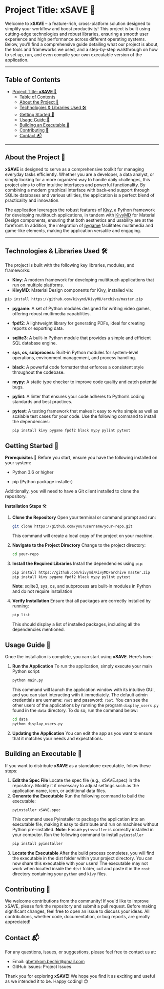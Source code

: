 # Project Title: **xSAVE** 🚀

Welcome to **xSAVE** – a feature-rich, cross-platform solution designed to simplify your workflow and boost productivity! This project is built using cutting-edge technologies and robust libraries, ensuring a smooth user experience and high performance across different operating systems. Below, you'll find a comprehensive guide detailing what our project is about, the tools and frameworks we used, and a step-by-step walkthrough on how to set up, run, and even compile your own executable version of the application.

---

## Table of Contents
- [Project Title: **xSAVE** 🚀](#project-title-xsave-)
  - [Table of Contents](#table-of-contents)
  - [About the Project 📖](#about-the-project-)
  - [Technologies \& Libraries Used 🛠️](#technologies--libraries-used-️)
  - [Getting Started 🚀](#getting-started-)
  - [Usage Guide 📝](#usage-guide-)
  - [Building an Executable 🔧](#building-an-executable-)
  - [Contributing 🤝](#contributing-)
  - [Contact 📬](#contact-)

---

## About the Project 📖

**xSAVE** is designed to serve as a comprehensive toolkit for managing everyday tasks efficiently. Whether you are a developer, a data analyst, or simply looking for a more organized way to handle daily challenges, this project aims to offer intuitive interfaces and powerful functionality. By combining a modern graphical interface with back-end support through SQLite databases and various utilities, the application is a perfect blend of practicality and innovation.

The application leverages the robust features of [Kivy](https://kivy.org/), a Python framework for developing multitouch applications, in tandem with [KivyMD](https://github.com/kivymd/KivyMD) for Material Design components, ensuring that both aesthetics and usability are at the forefront. In addition, the integration of [pygame](https://www.pygame.org/news) facilitates multimedia and game-like elements, making the application versatile and engaging.

---

## Technologies & Libraries Used 🛠️

The project is built with the following key libraries, modules, and frameworks:

- **Kivy**: A modern framework for developing multitouch applications that run on multiple platforms.
- **KivyMD**: Material Design components for Kivy, installed via:
```bash
pip install https://github.com/kivymd/KivyMD/archive/master.zip
```
- **pygame**: A set of Python modules designed for writing video games, offering robust multimedia capabilities.

- **fpdf2**: A lightweight library for generating PDFs, ideal for creating reports or exporting data.

- **sqlite3**: A built-in Python module that provides a simple and efficient SQL database engine.

- **sys, os, subprocess**: Built-in Python modules for system-level operations, environment management, and process handling.

- **black**: A powerful code formatter that enforces a consistent style throughout the codebase.

- **mypy**: A static type checker to improve code quality and catch potential bugs.

- **pylint**: A linter that ensures your code adheres to Python’s coding standards and best practices.

- **pytest**: A testing framework that makes it easy to write simple as well as scalable test cases for your code.
  Use the following command to install the dependencies:
  ```bash
  pip install kivy pygame fpdf2 black mypy pylint pytest
  ```

## Getting Started 🚀
**Prerequisites** 📌
Before you start, ensure you have the following installed on your system:

- Python 3.6 or higher

- pip (Python package installer)

Additionally, you will need to have a Git client installed to clone the repository.

**Installation Steps** 🛠️
1. **Clone the Repository**
   Open your terminal or command prompt and run:
   ```bash
   git clone https://github.com/yourusername/your-repo.git
   ```
   This command will create a local copy of the project on your machine.

2. **Navigate to the Project Directory**
   Change to the project directory:
   ```bash
   cd your-repo
   ```

3. **Install the Required Libraries**
   Install the dependencies using `pip`:
   ```bash
   pip install https://github.com/kivymd/KivyMD/archive master.zip
   pip install kivy pygame fpdf2 black mypy pylint pytest
   ```
   **Note**: sqlite3, sys, os, and subprocess are built-in modules in Python and do not require installation

4. **Verify Installation**
   Ensure that all packages are correctly installed by running:
   ```bash
   pip list 
   ```
   This should display a list of installed packages, including all the dependencies mentioned.

## Usage Guide 📝
Once the installation is complete, you can start using **xSAVE**. Here’s how:
1. **Run the Application**
   To run the application, simply execute your main Python script:
   ```bash
   python main.py 
   ```
   This command will launch the application window with its intuitive GUI, and you can start interacting with it immediately. The default admin credentials are uername: `root` and password: `root`. 
   You can see the other users of the applications by running the program `display_users.py` found in the `data` directory.
   To do so, run the command below:
   ```bash
   cd data
   python display_users.py
   ```
2. **Updating the Application**
    You can edit the app as you want to ensure that it matches your needs and expectations.

## Building an Executable 🔧
If you want to distribute **xSAVE** as a standalone executable, follow these steps:
1. **Edit the Spec File**
   Locate the spec file (e.g., xSAVE.spec) in the repository. Modify it if necessary to adjust settings such as the application name, icon, or additional data files.
2. **Generate the Executable**
    Run the following command to build the executable:
    ```bash
    pyinstaller xSAVE.spec
    ```
    This command uses PyInstaller to package the application into an executable file, making it easy to distribute and run on machines without Python pre-installed.
    **Note**: Ensure `pyinstaller` is correctly installed in your computer. 
    Run the following command to install `pyinstaller`
    ```bash
    pip install pyinstaller
    ```
3. **Locate the Executable**
   After the build process completes, you will find the executable in the dist folder within your project directory. You can now share this executable with your users! The executable may not work when located inside the `dist` folder, cut and paste it in the `root` directory containing your `python` and `kivy` files.

## Contributing 🤝
We welcome contributions from the community! If you'd like to improve xSAVE, please fork the repository and submit a pull request. Before making significant changes, feel free to open an issue to discuss your ideas. All contributions, whether code, documentation, or bug reports, are greatly appreciated!

## Contact 📬
For any questions, issues, or suggestions, please feel free to contact us at:
- Email: gbetnkom.bechir@gmail.com
- GitHub Issues: Project Issues

Thank you for exploring **xSAVE!** We hope you find it as exciting and useful as we intended it to be. Happy coding! 😊
